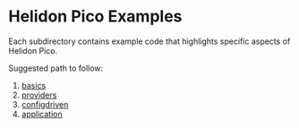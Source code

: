 
# Helidon Pico Examples

Each subdirectory contains example code that highlights specific aspects of
Helidon Pico.

Suggested path to follow:
1. [basics](./basics)
2. [providers](./providers)
3. [configdriven](./configdriven)
4. [application](./application)
